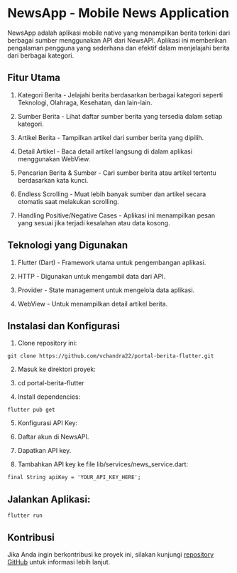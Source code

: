 # NewsApp - Mobile News Application

NewsApp adalah aplikasi mobile native yang menampilkan berita terkini dari berbagai sumber menggunakan API dari NewsAPI. Aplikasi ini memberikan pengalaman pengguna yang sederhana dan efektif dalam menjelajahi berita dari berbagai kategori.

## Fitur Utama

1. Kategori Berita - Jelajahi berita berdasarkan berbagai kategori seperti Teknologi, Olahraga, Kesehatan, dan lain-lain.

2. Sumber Berita - Lihat daftar sumber berita yang tersedia dalam setiap kategori.

3. Artikel Berita - Tampilkan artikel dari sumber berita yang dipilih.

4. Detail Artikel - Baca detail artikel langsung di dalam aplikasi menggunakan WebView.

5. Pencarian Berita & Sumber - Cari sumber berita atau artikel tertentu berdasarkan kata kunci.

6. Endless Scrolling - Muat lebih banyak sumber dan artikel secara otomatis saat melakukan scrolling.

7. Handling Positive/Negative Cases - Aplikasi ini menampilkan pesan yang sesuai jika terjadi kesalahan atau data kosong.

## Teknologi yang Digunakan

1. Flutter (Dart) - Framework utama untuk pengembangan aplikasi.

2. HTTP - Digunakan untuk mengambil data dari API.

3. Provider - State management untuk mengelola data aplikasi.

4. WebView - Untuk menampilkan detail artikel berita.

## Instalasi dan Konfigurasi

1. Clone repository ini:

`git clone https://github.com/vchandra22/portal-berita-flutter.git`

2. Masuk ke direktori proyek:

3. cd portal-berita-flutter

4. Install dependencies:

`flutter pub get`

5. Konfigurasi API Key:

6. Daftar akun di NewsAPI.

7. Dapatkan API key.

8. Tambahkan API key ke file lib/services/news_service.dart:

`final String apiKey = 'YOUR_API_KEY_HERE';`

## Jalankan Aplikasi:

`flutter run`

## Kontribusi

Jika Anda ingin berkontribusi ke proyek ini, silakan kunjungi [repository GitHub](https://github.com/vchandra22/portal-berita-flutter) untuk informasi lebih lanjut.

